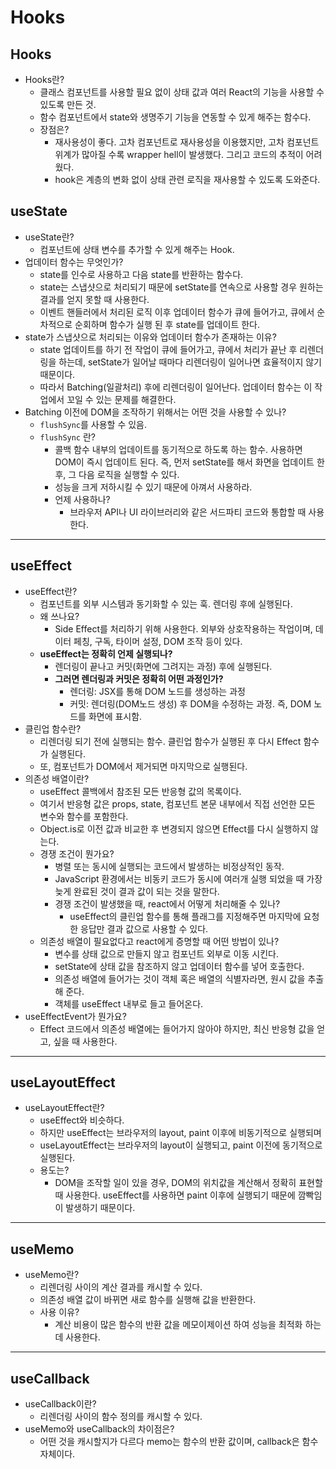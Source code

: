 # Hooks

## Hooks

- Hooks란?
  - 클래스 컴포넌트를 사용할 필요 없이 상태 값과 여러 React의 기능을 사용할 수 있도록 만든 것.
  - 함수 컴포넌트에서 state와 생명주기 기능을 연동할 수 있게 해주는 함수다.
  - 장점은?
    - 재사용성이 좋다. 고차 컴포넌트로 재사용성을 이용했지만, 고차 컴포넌트 위계가 많아질 수록 wrapper hell이 발생했다. 그리고 코드의 추적이 어려웠다.
    - hook은 계층의 변화 없이 상태 관련 로직을 재사용할 수 있도록 도와준다.

## useState

- useState란?
  - 컴포넌트에 상태 변수를 추가할 수 있게 해주는 Hook.
- 업데이터 함수는 무엇인가?
  - state를 인수로 사용하고 다음 state를 반환하는 함수다.
  - state는 스냅샷으로 처리되기 때문에 setState를 연속으로 사용할 경우 원하는 결과를 얻지 못할 때 사용한다.
  - 이벤트 핸들러에서 처리된 로직 이후 업데이터 함수가 큐에 들어가고, 큐에서 순차적으로 순회하며 함수가 실행 된 후 state를 업데이트 한다.
- state가 스냅샷으로 처리되는 이유와 업데이터 함수가 존재하는 이유?
  - state 업데이트를 하기 전 작업이 큐에 들어가고, 큐에서 처리가 끝난 후 리렌더링을 하는데, setState가 일어날 때마다 리렌더링이 일어나면 효율적이지 않기 때문이다.
  - 따라서 Batching(일괄처리) 후에 리렌더링이 일어난다. 업데이터 함수는 이 작업에서 꼬일 수 있는 문제를 해결한다.
- Batching 이전에 DOM을 조작하기 위해서는 어떤 것을 사용할 수 있나?
  - `flushSync`를 사용할 수 있음.
  - `flushSync` 란?
    - 콜백 함수 내부의 업데이트를 동기적으로 하도록 하는 함수. 사용하면 DOM이 즉시 업데이트 된다. 즉, 먼저 setState를 해서 화면을 업데이트 한 후, 그 다음 로직을 실행할 수 있다.
    - 성능을 크게 저하시킬 수 있기 때문에 아껴서 사용하라.
    - 언제 사용하나?
      - 브라우저 API나 UI 라이브러리와 같은 서드파티 코드와 통합할 때 사용한다.

---

## useEffect

- useEffect란?
  - 컴포넌트를 외부 시스템과 동기화할 수 있는 훅. 렌더링 후에 실행된다.
  - 왜 쓰나요?
    - Side Effect를 처리하기 위해 사용한다. 외부와 상호작용하는 작업이며, 데이터 페칭, 구독, 타이머 설정, DOM 조작 등이 있다.
  - **useEffect는 정확히 언제 실행되나?**
    - 렌더링이 끝나고 커밋(화면에 그려지는 과정) 후에 실행된다.
    - **그러면 렌더링과 커밋은 정확히 어떤 과정인가?**
      - 렌더링: JSX를 통해 DOM 노드를 생성하는 과정
      - 커밋: 렌더링(DOM노드 생성) 후 DOM을 수정하는 과정. 즉, DOM 노드를 화면에 표시함.
- 클린업 함수란?
  - 리렌더링 되기 전에 실행되는 함수. 클린업 함수가 실행된 후 다시 Effect 함수가 실행된다.
  - 또, 컴포넌트가 DOM에서 제거되면 마지막으로 실행된다.
- 의존성 배열이란?
  - useEffect 콜백에서 참조된 모든 반응형 값의 목록이다.
  - 여기서 반응형 값은 props, state, 컴포넌트 본문 내부에서 직접 선언한 모든 변수와 함수를 포함한다.
  - Object.is로 이전 값과 비교한 후 변경되지 않으면 Effect를 다시 실행하지 않는다.
  - 경쟁 조건이 뭔가요?
    - 병렬 또는 동시에 실행되는 코드에서 발생하는 비정상적인 동작.
    - JavaScript 환경에서는 비동키 코드가 동시에 여러개 실행 되었을 때 가장 늦게 완료된 것이 결과 값이 되는 것을 말한다.
    - 경쟁 조건이 발생했을 때, react에서 어떻게 처리해줄 수 있나?
      - useEffect의 클린업 함수를 통해 플래그를 지정해주면 마지막에 요청한 응답만 결과 값으로 사용할 수 있다.
  - 의존성 배열이 필요없다고 react에게 증명할 때 어떤 방법이 있나?
    - 변수를 상태 값으로 만들지 않고 컴포넌트 외부로 이동 시킨다.
    - setState에 상태 값을 참조하지 않고 업데이터 함수를 넣어 호출한다.
    - 의존성 배열에 들어가는 것이 객체 혹은 배열의 식별자라면, 원시 값을 추출해 준다.
    - 객체를 useEffect 내부로 들고 들어온다.
- useEffectEvent가 뭔가요?
  - Effect 코드에서 의존성 배열에는 들어가지 않아야 하지만, 최신 반응형 값을 얻고, 싶을 때 사용한다.

---

## useLayoutEffect

- useLayoutEffect란?
  - useEffect와 비슷하다.
  - 하지만 useEffect는 브라우저의 layout, paint 이후에 비동기적으로 실행되며
  - useLayoutEffect는 브라우저의 layout이 실행되고, paint 이전에 동기적으로 실행된다.
  - 용도는?
    - DOM을 조작할 일이 있을 경우, DOM의 위치값을 계산해서 정확히 표현할 때 사용한다. useEffect를 사용하면 paint 이후에 실행되기 때문에 깜빡임이 발생하기 때문이다.

---

## useMemo

- useMemo란?
  - 리렌더링 사이의 계산 결과를 캐시할 수 있다.
  - 의존성 배열 값이 바뀌면 새로 함수를 실행해 값을 반환한다.
  - 사용 이유?
    - 계산 비용이 많은 함수의 반환 값을 메모이제이션 하여 성능을 최적화 하는데 사용한다.

---

## useCallback

- useCallback이란?
  - 리렌더링 사이의 함수 정의를 캐시할 수 있다.
- useMemo와 useCallback의 차이점은?
  - 어떤 것을 캐시할지가 다르다 memo는 함수의 반환 값이며, callback은 함수 자체이다.
